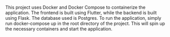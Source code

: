 This project uses Docker and Docker Compose to containerize the application. The frontend is built using Flutter, while the backend is built using Flask. The database used is Postgres. To run the application, simply run docker-compose up in the root directory of the project. This will spin up the necessary containers and start the application.
